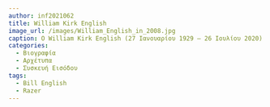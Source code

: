 ```yaml
---
author: inf2021062
title: William Kirk English 
image_url: /images/William_English_in_2008.jpg
caption: Ο William Kirk English (27 Ιανουαρίου 1929 – 26 Ιουλίου 2020) ήταν Αμερικανός μηχανικός υπολογιστών που συνέβαλε στην ανάπτυξη του ποντικιού υπολογιστή ενώ εργαζόταν για τον Douglas Engelbart στο Augmentation Research Center της SRI International. Αργότερα θα εργαστεί για τη Xerox PARC και τη Sun Microsystems. Ο Bill English πιστώνεται με την πρώτη χρήση του όρου ποντίκι στην έκδοση του 1965 του "Computer-Aided Display Control".
categories:
  - Βιογραφία 
  - Αρχέτυπα 
  - Συσκευή Εισόδου
tags:
  - Bill English
  - Razer
---
```

 
